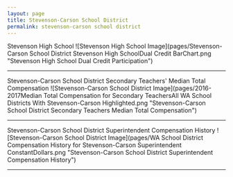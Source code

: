 ```yaml
---
layout: page
title: Stevenson-Carson School District
permalink: stevenson-carson school district
---
```



Stevenson High School
![Stevenson High School Image](pages/Stevenson-Carson School District Stevenson High SchoolDual Credit BarChart.png "Stevenson High School Dual Credit Participation")

___

Stevenson-Carson School District Secondary Teachers' Median Total Compensation
![Stevenson-Carson School District Image](pages/2016-2017Median Total Compensation for Secondary TeachersAll WA School Districts With Stevenson-Carson Highlighted.png "Stevenson-Carson School District Secondary Teachers Median Total Compensation")

___

Stevenson-Carson School District Superintendent Compensation History
![Stevenson-Carson School District Image](pages/WA School District Compensation History for Stevenson-Carson Superintendent ConstantDollars.png "Stevenson-Carson School District Superintendent Compensation History")

___

